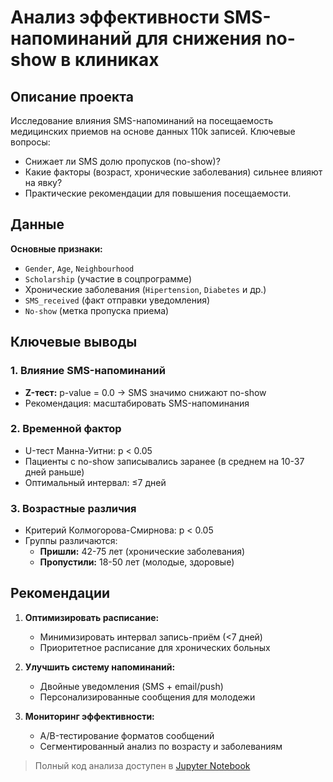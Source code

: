 # Анализ эффективности SMS-напоминаний для снижения no-show в клиниках

## Описание проекта
Исследование влияния SMS-напоминаний на посещаемость медицинских приемов на основе данных 110k записей. Ключевые вопросы:
- Снижает ли SMS долю пропусков (no-show)?
- Какие факторы (возраст, хронические заболевания) сильнее влияют на явку?
- Практические рекомендации для повышения посещаемости.

## Данные
**Основные признаки:**
- `Gender`, `Age`, `Neighbourhood`
- `Scholarship` (участие в соцпрограмме)
- Хронические заболевания (`Hipertension`, `Diabetes` и др.)
- `SMS_received` (факт отправки уведомления)
- `No-show` (метка пропуска приема)

## Ключевые выводы

### 1. Влияние SMS-напоминаний
- **Z-тест:** p-value = 0.0 → SMS значимо снижают no-show
- Рекомендация: масштабировать SMS-напоминания

### 2. Временной фактор
- U-тест Манна-Уитни: p < 0.05
- Пациенты с no-show записывались заранее (в среднем на 10-37 дней раньше)
- Оптимальный интервал: ≤7 дней

### 3. Возрастные различия
- Критерий Колмогорова-Смирнова: p < 0.05
- Группы различаются:
  - **Пришли:** 42-75 лет (хронические заболевания)
  - **Пропустили:** 18-50 лет (молодые, здоровые)

## Рекомендации
1. **Оптимизировать расписание:**
   - Минимизировать интервал запись-приём (<7 дней)
   - Приоритетное расписание для хронических больных

2. **Улучшить систему напоминаний:**
   - Двойные уведомления (SMS + email/push)
   - Персонализированные сообщения для молодежи

3. **Мониторинг эффективности:**
   - A/B-тестирование форматов сообщений
   - Сегментированный анализ по возрасту и заболеваниям

> Полный код анализа доступен в [Jupyter Notebook](ссылка)
